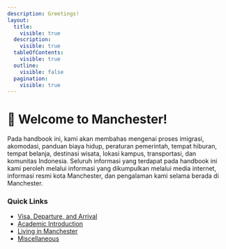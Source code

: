 ```yaml
---
description: Greetings!
layout:
  title:
    visible: true
  description:
    visible: true
  tableOfContents:
    visible: true
  outline:
    visible: false
  pagination:
    visible: true
---
```


# 👋 Welcome to Manchester!

Pada handbook ini, kami akan membahas mengenai proses imigrasi, akomodasi, panduan biaya hidup, peraturan pemerintah, tempat hiburan, tempat belanja, destinasi wisata, lokasi kampus, transportasi, dan komunitas Indonesia. Seluruh informasi yang terdapat pada handbook ini kami peroleh melalui informasi yang dikumpulkan melalui media internet, informasi resmi kota Manchester, dan pengalaman kami selama berada di Manchester.

### Quick Links

- [Visa, Departure, and Arrival](visa-departure-and-arrival/README.md)
- [Academic Introduction](academic-introduction/README.md)
- [Living in Manchester](living-in-manchester/README.md)
- [Miscellaneous](miscellaneous/README.md)